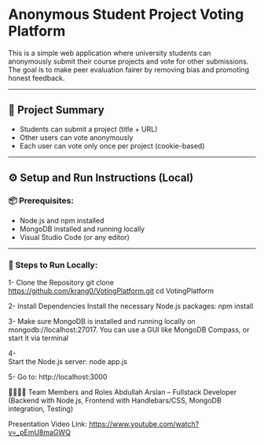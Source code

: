 # Anonymous Student Project Voting Platform

This is a simple web application where university students can anonymously submit their course projects and vote for other submissions. The goal is to make peer evaluation fairer by removing bias and promoting honest feedback.

---

## 🧠 Project Summary

- Students can submit a project (title + URL)
- Other users can vote anonymously
- Each user can vote only once per project (cookie-based)

---

## ⚙️ Setup and Run Instructions (Local)

### 📦 Prerequisites:
- Node.js and npm installed
- MongoDB installed and running locally
- Visual Studio Code (or any editor)

---

### 🧪 Steps to Run Locally:

1- Clone the Repository
git clone https://github.com/krang0/VotingPlatform.git
cd VotingPlatform

2- Install Dependencies
Install the necessary Node.js packages:
npm install

3- 
Make sure MongoDB is installed and running locally on mongodb://localhost:27017.
You can use a GUI like MongoDB Compass, or start it via terminal

4-  
Start the Node.js server:
node app.js

5-
Go to:
http://localhost:3000
  

👨‍👩‍👧‍👦 Team Members and Roles
Abdullah Arslan – Fullstack Developer
(Backend with Node.js, Frontend with Handlebars/CSS, MongoDB integration, Testing)

Presentation Video Link:  https://www.youtube.com/watch?v=_pEmU8maGWQ  

